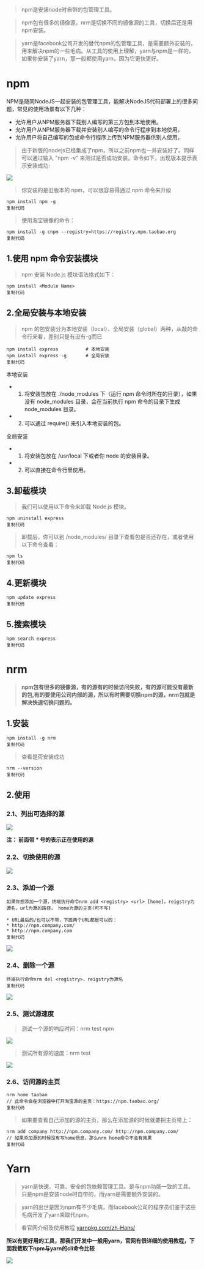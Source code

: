 > npm是安装node时自带的包管理工具。

> npm包有很多的镜像源，nrm是切换不同的镜像源的工具，切换后还是用npm安装。

> yarn是facebook公司开发的替代npm的包管理工具，是需要额外安装的，用来解决npm的一些毛病。从工具的使用上理解，yarn与npm是一样的，如果你安装了yarn，那一般都使用yarn，因为它更快更好。

# npm

NPM是随同NodeJS一起安装的包管理工具，能解决NodeJS代码部署上的很多问题，常见的使用场景有以下几种：

- 允许用户从NPM服务器下载别人编写的第三方包到本地使用。
- 允许用户从NPM服务器下载并安装别人编写的命令行程序到本地使用。
- 允许用户将自己编写的包或命令行程序上传到NPM服务器供别人使用。

> 由于新版的nodejs已经集成了npm，所以之前npm也一并安装好了。同样可以通过输入 "npm \-v" 来测试是否成功安装。命令如下，出现版本提示表示安装成功:

![](https://user-gold-cdn.xitu.io/2019/11/22/16e92103f8355854?imageView2/0/w/1280/h/960/ignore-error/1)

> 你安装的是旧版本的 npm，可以很容易得通过 npm 命令来升级

```
npm install npm -g
复制代码
```

> 使用淘宝镜像的命令：

```
npm install -g cnpm --registry=https://registry.npm.taobao.org
复制代码
```

## 1.使用 npm 命令安装模块

> npm 安装 Node.js 模块语法格式如下：

```
npm install <Module Name>
复制代码
```

## 2.全局安装与本地安装

> npm 的包安装分为本地安装（local）、全局安装（global）两种，从敲的命令行来看，差别只是有没有-g而已

```
npm install express          # 本地安装
npm install express -g       # 全局安装
复制代码
```

本地安装

- 1.  将安装包放在 ./node\_modules 下（运行 npm 命令时所在的目录），如果没有 node\_modules 目录，会在当前执行 npm 命令的目录下生成 node\_modules 目录。
- 2.  可以通过 require\(\) 来引入本地安装的包。

全局安装

- 1.  将安装包放在 /usr/local 下或者你 node 的安装目录。
- 2.  可以直接在命令行里使用。

## 3.卸载模块

> 我们可以使用以下命令来卸载 Node.js 模块。

```
npm uninstall express
复制代码
```

> 卸载后，你可以到 /node\_modules/ 目录下查看包是否还存在，或者使用以下命令查看：

```
npm ls
复制代码
```

## 4.更新模块

```
npm update express
复制代码
```

## 5.搜索模块

```
npm search express
复制代码
```

# nrm

> **npm包有很多的镜像源，有的源有的时候访问失败，有的源可能没有最新的包,有的要使用公司内部的源，所以有时需要切换npm的源，nrm包就是解决快速切换问题的。**

## 1.安装

```
npm install -g nrm
复制代码
```

> 查看是否安装成功

```
nrm --version
复制代码
```

## 2.使用

### 2.1、列出可选择的源

![](https://user-gold-cdn.xitu.io/2019/11/22/16e9223bfccc7005?imageView2/0/w/1280/h/960/ignore-error/1)

**注： 前面带 \* 号的表示正在使用的源**

### 2.2、切换使用的源

![](https://user-gold-cdn.xitu.io/2019/11/22/16e92261313e4f62?imageView2/0/w/1280/h/960/ignore-error/1)

### 2.3、添加一个源

```
如果你想添加一个源，终端执行命令nrm add <registry> <url> [home]，reigstry为源名，url为源的路径， home为源的主页(可不写)

* URL最后的/也可以不带，下面两个URL都是可以的：
* http://npm.company.com/
* http://npm.company.com
复制代码
```

![](https://user-gold-cdn.xitu.io/2019/11/22/16e922a951d5579e?imageView2/0/w/1280/h/960/ignore-error/1)

### 2.4、删除一个源

```
终端执行命令nrm del <registry>，reigstry为源名
复制代码
```

![](https://user-gold-cdn.xitu.io/2019/11/22/16e922df75227cd6?imageView2/0/w/1280/h/960/ignore-error/1)

### 2.5、测试源速度

> 测试一个源的响应时间：nrm test npm

![](https://user-gold-cdn.xitu.io/2019/11/22/16e922f13780f914?imageView2/0/w/1280/h/960/ignore-error/1)

> 测试所有源的速度：nrm test

![](https://user-gold-cdn.xitu.io/2019/11/22/16e922ff27dc9b70?imageView2/0/w/1280/h/960/ignore-error/1)

### 2.6、访问源的主页

```
nrm home taobao
// 此命令会在浏览器中打开淘宝源的主页：https://npm.taobao.org/
复制代码
```

> 如果要查看自己添加的源的主页，那么在添加源的时候就要把主页带上：

```
nrm add company http://npm.company.com/ http://npm.company.com/
// 如果添加源的时候没有写home信息，那么nrm home命令不会有效果
复制代码
```

# Yarn

> yarn是快速、可靠、安全的包依赖管理工具。是与npm功能一致的工具。只是npm是安装node时自带的，而yarn是需要额外安装的。

> yarn的出世是因为npm有不少毛病，而facebook公司的程序员们鉴于这些毛病开发了yarn来取代npm。

> 看官网介绍及使用教程 [yarnpkg.com/zh-Hans/](https://yarnpkg.com/zh-Hans/)

**所以有更好用的工具，那我们开发中一般用yarn，官网有很详细的使用教程，下面我截取下npm与yarn的cli命令比较**

![](https://user-gold-cdn.xitu.io/2019/11/25/16ea146864037048?imageView2/0/w/1280/h/960/ignore-error/1)

<!---->